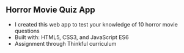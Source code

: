 ## Horror Movie Quiz App

- I created this web app to test your knowledge of 10 horror movie questions
- Built with: HTML5, CSS3, and JavaScript ES6
- Assignment through Thinkful curriculum
